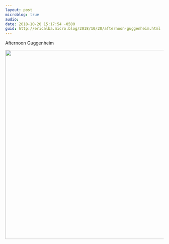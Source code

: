 ```yaml
---
layout: post
microblog: true
audio: 
date: 2018-10-20 15:17:54 -0500
guid: http://ericalba.micro.blog/2018/10/20/afternoon-guggenheim.html
---
```

Afternoon Guggenheim

<img src="http://micro.ericalba.com/uploads/2018/ccb39faa05.jpg" width="600" height="600" />
